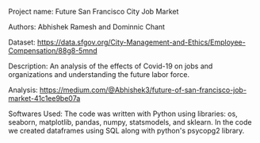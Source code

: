 Project name:
Future San Francisco City Job Market 

Authors:
Abhishek Ramesh and Dominnic Chant

Dataset:
https://data.sfgov.org/City-Management-and-Ethics/Employee-Compensation/88g8-5mnd

Description:
An analysis of the effects of Covid-19 on jobs and organizations and understanding the future labor force.

Analysis:
https://medium.com/@Abhishek3/future-of-san-francisco-job-market-41c1ee9be07a

Softwares Used:
The code was written with Python using libraries: os, seaborn, matplotlib, pandas, numpy, statsmodels, and sklearn.
In the code we created dataframes using SQL along with python's psycopg2 library.
